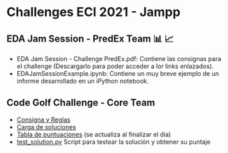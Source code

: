 # Challenges ECI 2021 - Jampp

## EDA Jam Session - PredEx Team 📊 📈
* EDA Jam Session - Challenge PredEx.pdf: Contiene las consignas para el challenge (Descargarlo para poder acceder a lor links enlazados).
* EDAJamSessionExample.ipynb: Contiene un muy breve ejemplo de un informe desarrollado en un iPython notebook.

## Code Golf Challenge - Core Team

* [Consigna y Reglas](https://github.com/jampp/jampp-eci2021/blob/master/Challenges/Code%20Golf%20Challenge%20-%20Core%20Team/README.md)
* [Carga de soluciones](https://forms.gle/xR6JgDgugXvgNcjB7)
* [Tabla de puntuaciones](https://share.geckoboard.com/dashboards/WK7QXYNUBY5OZNIE) (se actualiza al finalizar el día)
* [test_solution.py](https://github.com/jampp/jampp-eci2021/blob/master/Challenges/Code%20Golf%20Challenge%20-%20Core%20Team/test_solution.py) Script para testear la solución y obtener su puntaje

